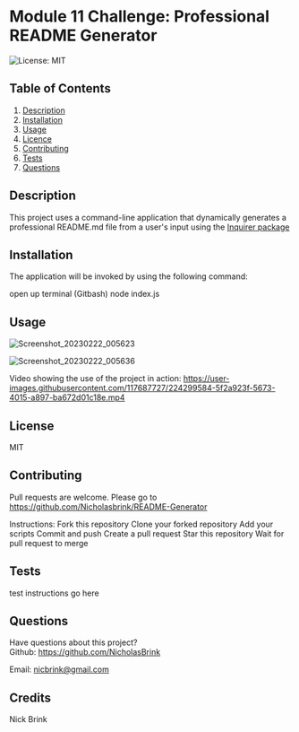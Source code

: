 # Module 11 Challenge: Professional README Generator

![License: MIT](https://img.shields.io/badge/License-MIT-brightgreen.svg)

## Table of Contents

1. [Description](#description)
2. [Installation](#installation)
3. [Usage](#usage)
4. [Licence](#license)
5. [Contributing](#contributing)
6. [Tests](#Tests)
7. [Questions](#questions)

## Description

This project uses a command-line application that dynamically generates a professional README.md file from a user's input using the [Inquirer package](https://www.npmjs.com/package/inquirer)

## Installation

The application will be invoked by using the following command:

open up terminal (Gitbash)
node index.js

## Usage

![Screenshot_20230222_005623](https://user-images.githubusercontent.com/117687727/220494558-e1a4bfc6-08a6-4fdf-9813-d21a4fe25733.png)

![Screenshot_20230222_005636](https://user-images.githubusercontent.com/117687727/220494627-299af955-59a8-4c0d-b901-9372d456e666.png)

Video showing the use of the project in action:
https://user-images.githubusercontent.com/117687727/224299584-5f2a923f-5673-4015-a897-ba672d01c18e.mp4

## License

MIT

## Contributing

Pull requests are welcome. Please go to https://github.com/Nicholasbrink/README-Generator

Instructions: Fork this repository Clone your forked repository Add your scripts Commit and push Create a pull request Star this repository Wait for pull request to merge

## Tests

test instructions go here

## Questions

Have questions about this project?  
 Github: https://github.com/NicholasBrink

Email: nicbrink@gmail.com

## Credits

Nick Brink

